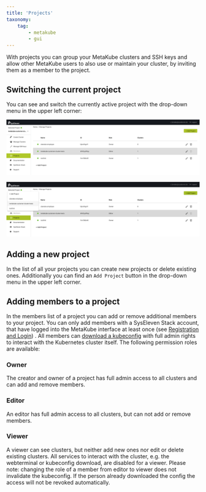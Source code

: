 ```yaml
---
title: 'Projects'
taxonomy:
    tag:
        - metakube
        - gui
---
```


With projects you can group your MetaKube clusters and SSH keys and allow other MetaKube users to also use or maintain your cluster, by inviting them as a member to the project.

## Switching the current project

You can see and switch the currently active project with the drop-down menu in the upper left corner:

![Show current project](show-project.png)

![Switch project](switch-project.png)

## Adding a new project

In the list of all your projects you can create new projects or delete existing ones. Additionally you can find an `Add Project` button in the drop-down menu in the upper left corner.

## Adding members to a project

In the members list of a project you can add or remove additional members to your project. You can only add members with a SysEleven Stack account, that have logged into the MetaKube interface at least once (see [Registration and Login](../01.registration-and-login/default.en.md)) . All members can [download a kubeconfig](../../03.Tutorials/06.download-the-kubeconfig/default.en.md) with full admin rights to interact with the Kubernetes cluster itself. The following permission roles are available:

### Owner

The creator and owner of a project has full admin access to all clusters and can add and remove members.

### Editor

An editor has full admin access to all clusters, but can not add or remove members.

### Viewer

A viewer can see clusters, but neither add new ones nor edit or delete existing clusters. All services to interact with the cluster, e.g. the webterminal or kubeconfig download, are disabled for a viewer. Please note: changing the role of a member from editor to viewer does not invalidate the kubeconfig. If the person already downloaded the config the access will not be revoked automatically.
